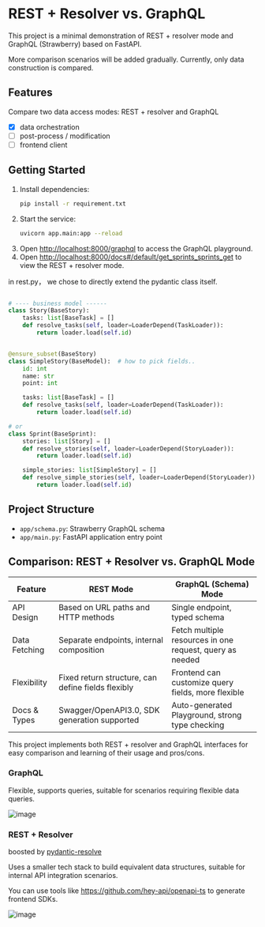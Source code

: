# REST + Resolver vs. GraphQL

This project is a minimal demonstration of REST + resolver mode and GraphQL (Strawberry) based on FastAPI.

More comparison scenarios will be added gradually. Currently, only data construction is compared.

## Features

Compare two data access modes: REST + resolver and GraphQL
- [x] data orchestration
- [ ] post-process / modification
- [ ] frontend client

## Getting Started

1. Install dependencies:
   ```sh
   pip install -r requirement.txt
   ```
2. Start the service:
   ```sh
   uvicorn app.main:app --reload
   ```
3. Open [http://localhost:8000/graphql](http://localhost:8000/graphql) to access the GraphQL playground.
4. Open [http://localhost:8000/docs#/default/get_sprints_sprints_get](http://localhost:8000/docs#/default/get_sprints_sprints_get) to view the REST + resolver mode.

in rest.py， we chose to directly extend the pydantic class itself.

```python

# ---- business model ------
class Story(BaseStory):
    tasks: list[BaseTask] = []
    def resolve_tasks(self, loader=LoaderDepend(TaskLoader)):
        return loader.load(self.id)


@ensure_subset(BaseStory)
class SimpleStory(BaseModel):  # how to pick fields..
    id: int
    name: str
    point: int

    tasks: list[BaseTask] = []
    def resolve_tasks(self, loader=LoaderDepend(TaskLoader)):
        return loader.load(self.id)

# or
class Sprint(BaseSprint):
    stories: list[Story] = []
    def resolve_stories(self, loader=LoaderDepend(StoryLoader)):
        return loader.load(self.id)

    simple_stories: list[SimpleStory] = []
    def resolve_simple_stories(self, loader=LoaderDepend(StoryLoader)):
        return loader.load(self.id)
```

## Project Structure

- `app/schema.py`: Strawberry GraphQL schema
- `app/main.py`: FastAPI application entry point

## Comparison: REST + Resolver vs. GraphQL Mode

| Feature       | REST Mode                                          | GraphQL (Schema) Mode                                    |
| ------------- | -------------------------------------------------- | -------------------------------------------------------- |
| API Design    | Based on URL paths and HTTP methods                | Single endpoint, typed schema                            |
| Data Fetching | Separate endpoints, internal composition           | Fetch multiple resources in one request, query as needed |
| Flexibility   | Fixed return structure, can define fields flexibly | Frontend can customize query fields, more flexible       |
| Docs & Types  | Swagger/OpenAPI3.0, SDK generation supported       | Auto-generated Playground, strong type checking          |

This project implements both REST + resolver and GraphQL interfaces for easy comparison and learning of their usage and pros/cons.

### GraphQL

Flexible, supports queries, suitable for scenarios requiring flexible data queries.

![image](https://github.com/user-attachments/assets/cf80c282-b3bc-472d-a584-bbb73a213d4d)

### REST + Resolver

boosted by [pydantic-resolve](https://github.com/allmonday/pydantic-resolve)

Uses a smaller tech stack to build equivalent data structures, suitable for internal API integration scenarios.

You can use tools like https://github.com/hey-api/openapi-ts to generate frontend SDKs.

![image](https://github.com/user-attachments/assets/bb922804-5ed8-429c-b907-a92bf3c4b3ed)
